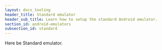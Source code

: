 ```yaml
---
layout: docs_tooling
header_title: Standard emulator
header_sub_title: Learn how to setup the standard Android emulator.
section_id: android-emulators
subsection_id: standard
---
```


Here be Standard emulator.